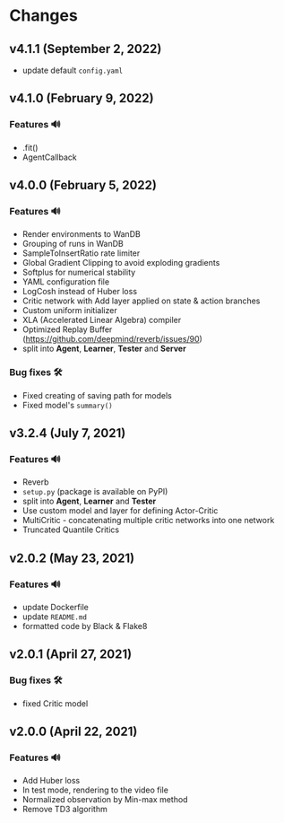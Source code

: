 # Changes

## v4.1.1 (September 2, 2022)

- update default `config.yaml`

## v4.1.0 (February 9, 2022)
### Features 🔊
- .fit()
- AgentCallback

## v4.0.0 (February 5, 2022)
### Features 🔊
- Render environments to WanDB
- Grouping of runs in WanDB
- SampleToInsertRatio rate limiter
- Global Gradient Clipping to avoid exploding gradients
- Softplus for numerical stability
- YAML configuration file
- LogCosh instead of Huber loss
- Critic network with Add layer applied on state & action branches
- Custom uniform initializer
- XLA (Accelerated Linear Algebra) compiler
- Optimized Replay Buffer (https://github.com/deepmind/reverb/issues/90)
- split into **Agent**, **Learner**, **Tester** and **Server**
### Bug fixes 🛠️
- Fixed creating of saving path for models
- Fixed model's `summary()`

## v3.2.4 (July 7, 2021)
### Features 🔊
- Reverb
- `setup.py` (package is available on PyPI)
- split into **Agent**, **Learner** and **Tester**
- Use custom model and layer for defining Actor-Critic
- MultiCritic - concatenating multiple critic networks into one network
- Truncated Quantile Critics

## v2.0.2 (May 23, 2021)
### Features 🔊
- update Dockerfile
- update `README.md`
- formatted code by Black & Flake8

## v2.0.1 (April 27, 2021)
### Bug fixes 🛠️
- fixed Critic model

## v2.0.0 (April 22, 2021)
### Features 🔊
- Add Huber loss
- In test mode, rendering to the video file
- Normalized observation by Min-max method
- Remove TD3 algorithm
